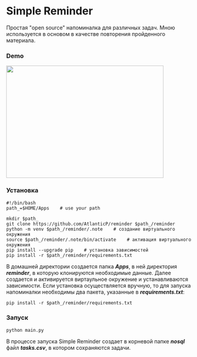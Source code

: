 # Simple Reminder
Простая "open source" напоминалка для различных задач. Мною используется в основом в качестве повторения пройденного материала.
### Demo
<img src="media/reminder.gif" width=420 height=300>

### Установка
~~~
#!/bin/bash
path_=$HOME/Apps    # use your path

mkdir $path_
git clone https://github.com/AtlanticP/reminder $path_/reminder
python -m venv $path_/reminder/.note    # создание виртуального окружения
source $path_/reminder/.note/bin/activate    # активация виртуального окружения
pip install --upgrade pip    # установка зависимостей
pip install -r $path_/reminder/requirements.txt
~~~
В домашней директории создается папка ***Apps***, в ней директория ***reminder***, в которую клонируются необходимые данные. Далее создается и активируется виртаульное окружение и устанавливаются зависимости.
Если установка осуществляется вручную, то для запуска напоминалки необходимы два пакета, указанные в ***requirements.txt***: 
~~~
pip install -r $path_/reminder/requirements.txt
~~~
### Запуск
~~~
python main.py
~~~
В процессе запуска Simple Reminder создает в корневой папке ***nosql*** файл ***tasks.csv***, в котором сохраняются задачи.
